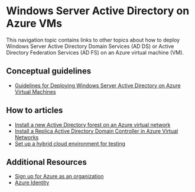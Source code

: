 <properties 
	pageTitle="Windows Server Active Directory on Azure VMs" 
	description="You can run Windows Server Active Directory Domain Services (AD DS) or Active Directory Federation Services (AD FS) on Azure virtual machines." 
	services="active-directory" 
	documentationCenter="" 
	authors="markusvi" 
	manager="terrylan" 
	editor="LisaToft"
	tags="azure-classic-portal"/>

<tags 
	ms.service="active-directory" 
	ms.date="07/23/2015" 
	wacn.date=""/>


# Windows Server Active Directory on Azure VMs


This navigation topic contains links to other topics about how to deploy Windows Server Active Directory Domain Services (AD DS) or Active Directory Federation Services (AD FS) on an Azure virtual machine (VM). 

## Conceptual guidelines

- [Guidelines for Deploying Windows Server Active Directory on Azure Virtual Machines](https://msdn.microsoft.com/zh-CN/library/azure/jj156090.aspx) 

## How to articles

- [Install a new Active Directory forest on an Azure virtual network](/documentation/articles/active-directory-new-forest-virtual-machine)
- [Install a Replica Active Directory Domain Controller in Azure Virtual Networks](/documentation/articles/virtual-networks-install-replica-active-directory-domain-controller) 
- [Set up a hybrid cloud environment for testing](/documentation/articles/virtual-networks-setup-hybrid-cloud-environment-testing)


## Additional Resources

- [Sign up for Azure as an organization](/documentation/articles/sign-up-organization)
- [Azure Identity](/documentation/articles/fundamentals-identity)




